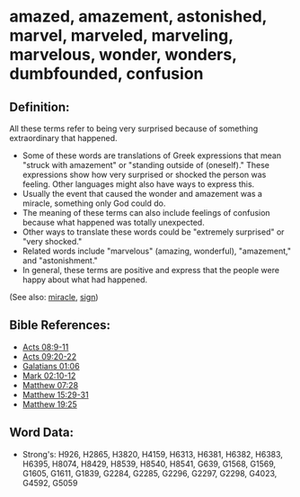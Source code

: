 # amazed, amazement, astonished, marvel, marveled, marveling, marvelous, wonder, wonders, dumbfounded, confusion #

## Definition: ##

All these terms refer to being very surprised because of something extraordinary that happened.

* Some of these words are translations of Greek expressions that mean "struck with amazement" or "standing outside of (oneself)." These expressions show how very surprised or shocked the person was feeling. Other languages might also have ways to express this.
* Usually the event that caused the wonder and amazement was a miracle, something only God could do.
* The meaning of these terms can also include feelings of confusion because what happened was totally unexpected.
* Other ways to translate these words could be "extremely surprised" or "very shocked."
* Related words include "marvelous" (amazing, wonderful), "amazement," and "astonishment."
* In general, these terms are positive and express that the people were happy about what had happened.

(See also: [miracle](../kt/miracle.md), [sign](../kt/sign.md))

## Bible References: ##

* [Acts 08:9-11](rc://en/tn/help/act/08/09)
* [Acts 09:20-22](rc://en/tn/help/act/09/20)
* [Galatians 01:06](rc://en/tn/help/gal/01/06)
* [Mark 02:10-12](rc://en/tn/help/mrk/02/10)
* [Matthew 07:28](rc://en/tn/help/mat/07/28)
* [Matthew 15:29-31](rc://en/tn/help/mat/15/29)
* [Matthew 19:25](rc://en/tn/help/mat/19/25)

## Word Data: ##

* Strong's: H926, H2865, H3820, H4159, H6313, H6381, H6382, H6383, H6395, H8074, H8429, H8539, H8540, H8541, G639, G1568, G1569, G1605, G1611, G1839, G2284, G2285, G2296, G2297, G2298, G4023, G4592, G5059
